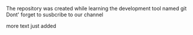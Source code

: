 The repository was created while learning the development tool named git
Dont' forget to susbcribe to our channel

more text just added
